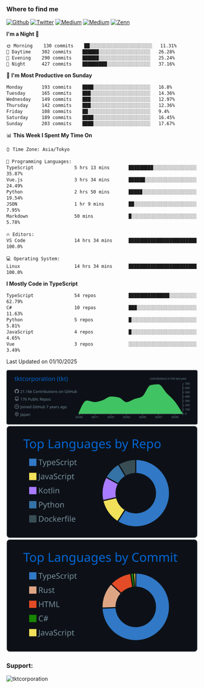 <!-- <p align="left"> <img src="https://komarev.com/ghpvc/?username=tktcorporation&label=Profile%20views&color=0e75b6&style=flat" alt="tktcorporation" /> </p> -->

<h3>Where to find me</h3>
<p>
<a href="https://github.com/tktcorporation" target="_blank"><img alt="Github" src="https://img.shields.io/badge/GitHub-%2312100E.svg?&style=for-the-badge&logo=Github&logoColor=white" /></a>
<a href="https://twitter.com/tktcorporation" target="_blank"><img alt="Twitter" src="https://img.shields.io/badge/twitter-%231DA1F2.svg?&style=for-the-badge&logo=twitter&logoColor=white" /></a>
<a href="https://www.linkedin.com/in/tktcorporation" target="_blank"><img alt="Medium" src="https://img.shields.io/badge/linkdin-0a66c2.svg?&style=for-the-badge&logo=linkedin&logoColor=white" /></a>
<a href="https://qiita.com/tktcorporation" target="_blank"><img alt="Medium" src="https://img.shields.io/badge/qiita-55C500.svg?&style=for-the-badge&logo=qiita&logoColor=white" /></a>
<a href="https://zenn.dev/tktcorporation" target="_blank"><img alt="Zenn" src="https://img.shields.io/badge/Zenn-3EA8FF.svg?&style=for-the-badge&logo=Zenn&logoColor=white" /></a>
</p>
  
<!--START_SECTION:waka-->
**I'm a Night 🦉** 

```text
🌞 Morning    130 commits    ██░░░░░░░░░░░░░░░░░░░░░░░   11.31% 
🌆 Daytime    302 commits    ██████░░░░░░░░░░░░░░░░░░░   26.28% 
🌃 Evening    290 commits    ██████░░░░░░░░░░░░░░░░░░░   25.24% 
🌙 Night      427 commits    █████████░░░░░░░░░░░░░░░░   37.16%

```
📅 **I'm Most Productive on Sunday** 

```text
Monday       193 commits    ████░░░░░░░░░░░░░░░░░░░░░   16.8% 
Tuesday      165 commits    ███░░░░░░░░░░░░░░░░░░░░░░   14.36% 
Wednesday    149 commits    ███░░░░░░░░░░░░░░░░░░░░░░   12.97% 
Thursday     142 commits    ███░░░░░░░░░░░░░░░░░░░░░░   12.36% 
Friday       108 commits    ██░░░░░░░░░░░░░░░░░░░░░░░   9.4% 
Saturday     189 commits    ████░░░░░░░░░░░░░░░░░░░░░   16.45% 
Sunday       203 commits    ████░░░░░░░░░░░░░░░░░░░░░   17.67%

```


📊 **This Week I Spent My Time On** 

```text
⌚︎ Time Zone: Asia/Tokyo

💬 Programming Languages: 
TypeScript               5 hrs 13 mins       █████████░░░░░░░░░░░░░░░░   35.87% 
Vue.js                   3 hrs 34 mins       ██████░░░░░░░░░░░░░░░░░░░   24.49% 
Python                   2 hrs 50 mins       █████░░░░░░░░░░░░░░░░░░░░   19.54% 
JSON                     1 hr 9 mins         ██░░░░░░░░░░░░░░░░░░░░░░░   7.95% 
Markdown                 50 mins             █░░░░░░░░░░░░░░░░░░░░░░░░   5.78%

🔥 Editors: 
VS Code                  14 hrs 34 mins      █████████████████████████   100.0%

💻 Operating System: 
Linux                    14 hrs 34 mins      █████████████████████████   100.0%

```

**I Mostly Code in TypeScript** 

```text
TypeScript               54 repos            ███████████████░░░░░░░░░░   62.79% 
C#                       10 repos            ███░░░░░░░░░░░░░░░░░░░░░░   11.63% 
Python                   5 repos             █░░░░░░░░░░░░░░░░░░░░░░░░   5.81% 
JavaScript               4 repos             █░░░░░░░░░░░░░░░░░░░░░░░░   4.65% 
Vue                      3 repos             ░░░░░░░░░░░░░░░░░░░░░░░░░   3.49%

```



 Last Updated on 01/10/2025
<!--END_SECTION:waka-->

[![](https://raw.githubusercontent.com/tktcorporation/tktcorporation/master/profile-summary-card-output/github_dark/0-profile-details.svg)](https://github.com/vn7n24fzkq/github-profile-summary-cards)
[![](https://raw.githubusercontent.com/tktcorporation/tktcorporation/master/profile-summary-card-output/github_dark/1-repos-per-language.svg)](https://github.com/vn7n24fzkq/github-profile-summary-cards) [![](https://raw.githubusercontent.com/tktcorporation/tktcorporation/master/profile-summary-card-output/github_dark/2-most-commit-language.svg)](https://github.com/vn7n24fzkq/github-profile-summary-cards)

<h3 align="left">Support:</h3>
<p><a href="https://www.buymeacoffee.com/tktcorporation"> <img align="left" src="https://cdn.buymeacoffee.com/buttons/v2/default-yellow.png" height="50" width="210" alt="tktcorporation" /></a></p><br><br>
